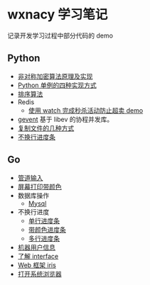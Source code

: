 # wxnacy 学习笔记

记录开发学习过程中部分代码的 demo

## Python

- [非对称加密算法原理及实现](https://github.com/wxnacy/study/tree/master/python/crypto_demo)
- [Python 单例的四种实现方式](https://github.com/wxnacy/study/tree/master/python/singletion)
- [排序算法](https://github.com/wxnacy/study/tree/master/python/sorts)
- Redis
    - [使用 watch 完成秒杀活动防止超卖 demo](https://github.com/wxnacy/study/blob/master/python/redis_demo/README.md#%E4%BD%BF%E7%94%A8-watch-%E5%AE%8C%E6%88%90%E7%A7%92%E6%9D%80%E6%B4%BB%E5%8A%A8%E9%98%B2%E6%AD%A2%E8%B6%85%E5%8D%96-demo)
- [gevent](https://github.com/wxnacy/study/tree/master/python/gevent_demo) 基于 libev 的协程并发库。
- [复制文件的几种方式](https://github.com/wxnacy/study/blob/master/python/simple/copys.py)
- [不换行进度条](https://github.com/wxnacy/study/blob/master/python/simple/single_line_progress.py)

## Go

- [管道输入](https://github.com/wxnacy/study/blob/master/goland/src/args/stdin.go)
- [屏幕打印带颜色](https://github.com/wxnacy/study/blob/master/goland/src/color/main.go)
- 数据库操作
    - [Mysql](https://github.com/wxnacy/study/blob/master/goland/src/db/mysql.go)
- 不换行进度
    - [单行进度条](https://github.com/wxnacy/study/blob/master/goland/src/progress/single.go)
    - [带颜色进度条](https://github.com/wxnacy/study/blob/master/goland/src/progress/color.go)
    - [多行进度条](https://github.com/wxnacy/study/blob/master/goland/src/progress/multi.go)
- [机器用户信息](https://github.com/wxnacy/study/blob/master/goland/src/simple/os_user.go)
- [了解 interface](https://github.com/wxnacy/study/tree/master/goland/src/interfaces)
- [Web 框架 iris](https://github.com/wxnacy/study/tree/master/goland/src/iris_examples)
- [打开系统浏览器](https://github.com/wxnacy/study/blob/master/goland/src/open_brower/main.go)
